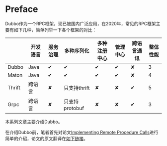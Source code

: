 # Preface

Dubbo作为一个RPC框架，现已被国内广泛应用，在2020年，常见的RPC框架主要有如下几种，简单列举一下各个框架的对比：

||开发语言|服务治理|多种序列化|多种注册中心|管理中心|跨语言通讯|整体性能|
|---|---|---|---|---|---|---|---|
|Dubbo|Java|✔|✔|✔|✔|✘|3|
|Maton|Java|✔|✔|✔|✔|✘|4|
|Thrift|跨语言|✘|只支持thrift|✘|✘|✔|5|
|Grpc|跨语言|✘|只支持protobuf|✘|✘|✔|3|

本系列文章主要介绍Dubbo。

在介绍Dubbo前，笔者首先对论文[Implementing Remote Procedure Calls](http://web.eecs.umich.edu/~mosharaf/Readings/RPC.pdf)进行简单的介绍，论文的原文翻译在[如下链接](../../../paper/rpc/Implementing_Remote_Procedure_Calls.md)。